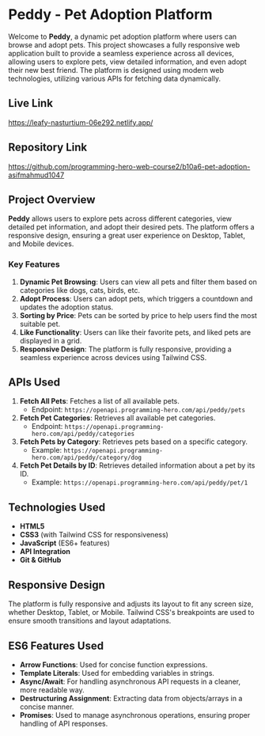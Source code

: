 # Peddy - Pet Adoption Platform

Welcome to **Peddy**, a dynamic pet adoption platform where users can browse and adopt pets. This project showcases a fully responsive web application built to provide a seamless experience across all devices, allowing users to explore pets, view detailed information, and even adopt their new best friend. The platform is designed using modern web technologies, utilizing various APIs for fetching data dynamically.

## Live Link

https://leafy-nasturtium-06e292.netlify.app/

## Repository Link

https://github.com/programming-hero-web-course2/b10a6-pet-adoption-asifmahmud1047

## Project Overview

**Peddy** allows users to explore pets across different categories, view detailed pet information, and adopt their desired pets. The platform offers a responsive design, ensuring a great user experience on Desktop, Tablet, and Mobile devices.

### Key Features

1. **Dynamic Pet Browsing**: Users can view all pets and filter them based on categories like dogs, cats, birds, etc.
2. **Adopt Process**: Users can adopt pets, which triggers a countdown and updates the adoption status.
3. **Sorting by Price**: Pets can be sorted by price to help users find the most suitable pet.
4. **Like Functionality**: Users can like their favorite pets, and liked pets are displayed in a grid.
5. **Responsive Design**: The platform is fully responsive, providing a seamless experience across devices using Tailwind CSS.

## APIs Used

1. **Fetch All Pets**: Fetches a list of all available pets.
   - Endpoint: `https://openapi.programming-hero.com/api/peddy/pets`
2. **Fetch Pet Categories**: Retrieves all available pet categories.
   - Endpoint: `https://openapi.programming-hero.com/api/peddy/categories`
3. **Fetch Pets by Category**: Retrieves pets based on a specific category.
   - Example: `https://openapi.programming-hero.com/api/peddy/category/dog`
4. **Fetch Pet Details by ID**: Retrieves detailed information about a pet by its ID.
   - Example: `https://openapi.programming-hero.com/api/peddy/pet/1`

## Technologies Used

- **HTML5**
- **CSS3** (with Tailwind CSS for responsiveness)
- **JavaScript** (ES6+ features)
- **API Integration**
- **Git & GitHub**

## Responsive Design

The platform is fully responsive and adjusts its layout to fit any screen size, whether Desktop, Tablet, or Mobile. Tailwind CSS's breakpoints are used to ensure smooth transitions and layout adaptations.

## ES6 Features Used

- **Arrow Functions**: Used for concise function expressions.
- **Template Literals**: Used for embedding variables in strings.
- **Async/Await**: For handling asynchronous API requests in a cleaner, more readable way.
- **Destructuring Assignment**: Extracting data from objects/arrays in a concise manner.
- **Promises**: Used to manage asynchronous operations, ensuring proper handling of API responses.
